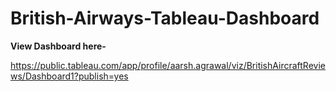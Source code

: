 # British-Airways-Tableau-Dashboard

**View Dashboard here-**

https://public.tableau.com/app/profile/aarsh.agrawal/viz/BritishAircraftReviews/Dashboard1?publish=yes
